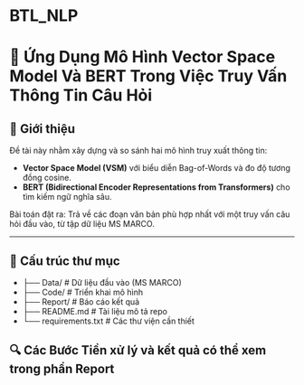 # BTL_NLP

# 🧠 Ứng Dụng Mô Hình Vector Space Model Và BERT Trong Việc Truy Vấn Thông Tin Câu Hỏi

## 📌 Giới thiệu

Đề tài này nhằm xây dựng và so sánh hai mô hình truy xuất thông tin:

- **Vector Space Model (VSM)** với biểu diễn Bag-of-Words và đo độ tương đồng cosine.
- **BERT (Bidirectional Encoder Representations from Transformers)** cho tìm kiếm ngữ nghĩa sâu.

Bài toán đặt ra: Trả về các đoạn văn bản phù hợp nhất với một truy vấn câu hỏi đầu vào, từ tập dữ liệu MS MARCO.

---

## 📁 Cấu trúc thư mục
- ├── Data/ # Dữ liệu đầu vào (MS MARCO)
- ├── Code/ # Triển khai mô hình
- ├── Report/ # Báo cáo kết quả
- ├── README.md # Tài liệu mô tả repo
- └── requirements.txt # Các thư viện cần thiết

## 🔍 Các Bước Tiền xử lý và kết quả có thể xem trong phần Report

